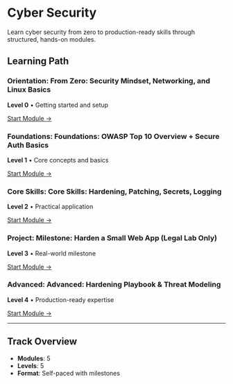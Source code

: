 # Cyber Security

Learn cyber security from zero to production-ready skills through structured, hands-on modules.

## Learning Path

### Orientation: From Zero: Security Mindset, Networking, and Linux Basics

**Level 0** • Getting started and setup

[Start Module →](../06-cyber-security/sec-00-basics.md)

### Foundations: Foundations: OWASP Top 10 Overview + Secure Auth Basics

**Level 1** • Core concepts and basics

[Start Module →](../06-cyber-security/sec-01-web-owasp.md)

### Core Skills: Core Skills: Hardening, Patching, Secrets, Logging

**Level 2** • Practical application

[Start Module →](../06-cyber-security/sec-02-blue-team.md)

### Project: Milestone: Harden a Small Web App (Legal Lab Only)

**Level 3** • Real-world milestone

[Start Module →](../06-cyber-security/sec-03-project-harden-app.md)

### Advanced: Advanced: Hardening Playbook & Threat Modeling

**Level 4** • Production-ready expertise

[Start Module →](../06-cyber-security/sec-04-advanced.md)

---

## Track Overview

- **Modules**: 5
- **Levels**: 5
- **Format**: Self-paced with milestones
